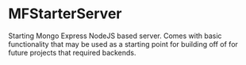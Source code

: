 # MFStarterServer
Starting Mongo Express NodeJS based server.  Comes with basic functionality that may be used as a starting point for building off of for future projects that required backends.
